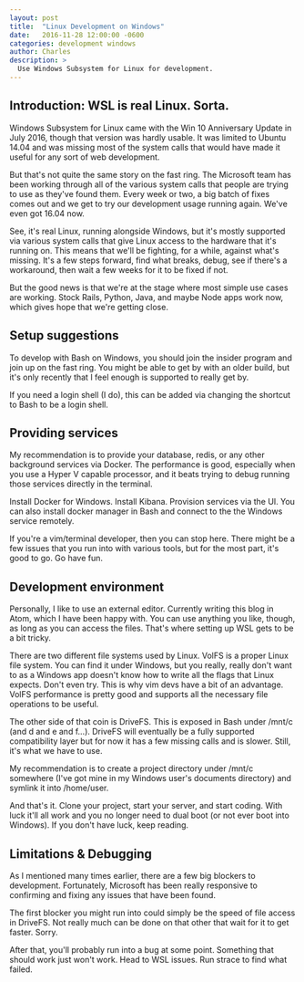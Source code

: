 ```yaml
---
layout: post
title:  "Linux Development on Windows"
date:   2016-11-28 12:00:00 -0600
categories: development windows
author: Charles
description: >
  Use Windows Subsystem for Linux for development.
---
```


## Introduction: WSL is real Linux. Sorta.

Windows Subsystem for Linux came with the Win 10 Anniversary Update in July 2016, though
that version was hardly usable. It was limited to Ubuntu 14.04 and was missing most
of the system calls that would have made it useful for any sort of web development.

But that's not quite the same story on the fast ring. The Microsoft team has been
working through all of the various system calls that people are trying to use as they've
found them. Every week or two, a big batch of fixes comes out and we get to try our
development usage running again. We've even got 16.04 now.

See, it's real Linux, running alongside Windows, but it's mostly supported via various
system calls that give Linux access to the hardware that it's running on. This means
that we'll be fighting, for a while, against what's missing. It's a few steps forward,
find what breaks, debug, see if there's a workaround, then wait a few weeks for it
to be fixed if not.

But the good news is that we're at the stage where most simple use cases are working.
Stock Rails, Python, Java, and maybe Node apps work now, which gives hope that we're
getting close.

## Setup suggestions

To develop with Bash on Windows, you should join the insider program and join up
on the fast ring. You might be able to get by with an older build, but it's only
recently that I feel enough is supported to really get by.

If you need a login shell (I do), this can be added via changing the shortcut to Bash
to be a login shell.

## Providing services

My recommendation is to provide your database, redis, or any other background services
via Docker. The performance is good, especially when you use a Hyper V capable processor,
and it beats trying to debug running those services directly in the terminal.

Install Docker for Windows. Install Kibana. Provision services via the UI. You can
also install docker manager in Bash and connect to the the Windows service remotely.

If you're a vim/terminal developer, then you can stop here. There might be a few
issues that you run into with various tools, but for the most part, it's good to
go. Go have fun.

## Development environment

Personally, I like to use an external editor. Currently writing this blog in Atom,
which I have been happy with. You can use anything you like, though, as long as you
can access the files. That's where setting up WSL gets to be a bit tricky.

There are two different file systems used by Linux. VolFS is a proper Linux file system.
You can find it under Windows, but you really, really don't want to as a Windows
app doesn't know how to write all the flags that Linux expects. Don't even try. This
is why vim devs have a bit of an advantage. VolFS performance is pretty good and
supports all the necessary file operations to be useful.

The other side of that coin is DriveFS. This is exposed in Bash under /mnt/c (and d
and e and f...). DriveFS will eventually be a fully supported compatibility layer
but for now it has a few missing calls and is slower. Still, it's what we have to use.

My recommendation is to create a project directory under /mnt/c somewhere (I've got
mine in my Windows user's documents directory) and symlink it into /home/user.

And that's it. Clone your project, start your server, and start coding. With luck
it'll all work and you no longer need to dual boot (or not ever boot into Windows).
If you don't have luck, keep reading.

## Limitations & Debugging

As I mentioned many times earlier, there are a few big blockers to development. Fortunately,
Microsoft has been really responsive to confirming and fixing any issues that have
been found.

The first blocker you might run into could simply be the speed of file access in
DriveFS. Not really much can be done on that other that wait for it to get faster.
Sorry.

After that, you'll probably run into a bug at some point. Something that should work
just won't work. Head to WSL issues. Run strace to find what failed.
